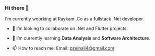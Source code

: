 ### Hi there 👋

I'm currently woorking at Raykam .Co as a fullstack .Net developer. 

- 👯 I’m looking to collaborate on .Net and Flutter projects.
- 🌱 I’m currently learning **Data Analysis** and **Software Architecture**.

-  📫 How to reach me:
Email: pzeinali4@gmail.com 

<!--
**ParsaZa79/ParsaZa79** is a ✨ _special_ ✨ repository because its `README.md` (this file) appears on your GitHub profile.

Here are some ideas to get you started:

- 🔭 I’m currently working on ...
- 🌱 I’m currently learning ...
- 👯 I’m looking to collaborate on ...
- 🤔 I’m looking for help with ...
- 💬 Ask me about ...
- 📫 How to reach me: ...
- 😄 Pronouns: ...
- ⚡ Fun fact: ...
-->
